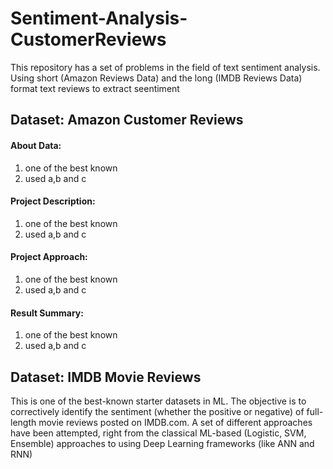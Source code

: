 # Sentiment-Analysis-CustomerReviews
This repository has a set of problems in the field of text sentiment analysis. 
Using short (Amazon Reviews Data) and the long (IMDB Reviews Data) format text reviews to extract seentiment 

## Dataset: Amazon Customer Reviews 
#### About Data:
1. one of the best known
2. used a,b and c
#### Project Description:
1. one of the best known
2. used a,b and c
#### Project Approach:
1. one of the best known
2. used a,b and c
#### Result Summary:
1. one of the best known
2. used a,b and c


## Dataset: IMDB Movie Reviews
This is one of the best-known starter datasets in ML. The objective is to correctively identify the sentiment (whether the positive or negative) of full-length movie reviews posted on IMDB.com. 
A set of different approaches have been attempted, right from the classical ML-based (Logistic, SVM, Ensemble) approaches to using Deep Learning frameworks (like ANN and RNN)

